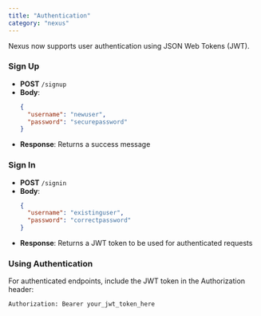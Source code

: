 ```yaml
---
title: "Authentication"
category: "nexus"
---
```


Nexus now supports user authentication using JSON Web Tokens (JWT).

### Sign Up
- **POST** `/signup`
- **Body**:
  ```json
  {
    "username": "newuser",
    "password": "securepassword"
  }
  ```
- **Response**: Returns a success message

### Sign In
- **POST** `/signin`
- **Body**:
  ```json
  {
    "username": "existinguser",
    "password": "correctpassword"
  }
  ```
- **Response**: Returns a JWT token to be used for authenticated requests

### Using Authentication
For authenticated endpoints, include the JWT token in the Authorization header:
```
Authorization: Bearer your_jwt_token_here
```
